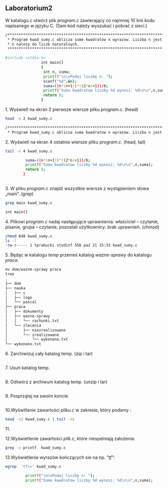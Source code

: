## Laboratorium2

W katalogu c utwórz plik *program.c* zawierający co najmniej 10 linii kodu napisanego w języku C. (Sam kod należy wyszukać i pobrać z sieci.)

```sh
/**********************************************************************************************
 * Program kwad_sumy.c oblicza sume kwadratow n wyrazow. Liczba n jest podawana z klawiatury. *
 * n nalezy do liczb naturalnych.                                                             *
 **********************************************************************************************/

#include <stdio.h>
                int main()
                {
                 int n, suma;
                 printf("\n\nPodaj liczbę n: ");
                 scanf("%d",&n);
                 suma=((n*(n+1))*((2*n)+1))/6;
                 printf("Suma kwadratow liczby %d wynosi: %d\n\n",n,suma);
                 return 0;
                }


```


1\. Wyświetl na ekran 2 pierwsze wiersze pliku *program.c*. (head)
```sh
head -n 2 kwad_sumy.c 

/**********************************************************************************************
 * Program kwad_sumy.c oblicza sume kwadratow n wyrazow. Liczba n jest podawana z klawiatury. *

```

2\. Wyświetl na ekran 4 ostatnie wiersze pliku *program.c*. (head, tail)
```sh
tail -n 4 kwad_sumy.c

		 suma=((n*(n+1))*((2*n)+1))/6;
		 printf("Suma kwadratow liczby %d wynosi: %d\n\n",n,suma);
		 return 0;
		}
		
```

3\. W pliku *program.c* znajdź wszystkie wiersze z wystąpieniem słowa „main”. (grep)
```sh
grep main kwad_sumy.c

int main()
```

4\. Plikowi *program.c* nadaj następujące uprawnienia: właściciel – czytanie, pisanie, grupa – czytanie, 
    pozostali użytkownicy: brak uprawnień. (chmod)
```sh
chmod 640 kwad_sumy.c 
ls -l
-rw-r----- 1 tprabucki studinf 556 paź 21 15:33 kwad_sumy.c

```

5\. Będąc w katalogu *temp* przenieś katalog *wazne-sprawy* do katalogu *praca*.
```sh
mv dom/wazne-sprawy praca
tree
.
├── dom
├── nauka
│   ├── c
│   ├── logo
│   └── pascal
├── praca
│   ├── dokumenty
│   ├── wazne-sprawy
│   │   └── rachunki.txt
│   └── zlecenia
│       ├── niezrealizowane
│       └── zrealizowane
│           └── wykonano.txt
└── wykonano.txt

```

6\. Zarchiwizuj cały katalog temp. (zip i tar)
```sh

```

7\. Usuń katalog temp.
```sh

```

8\. Odtwórz z archiwum katalog temp. (unzip i tar)
```sh

```

9\. Posprzątaj na swoim koncie.
```sh

```
10\.Wyświtlanie zawartości *pliku.c* w zakresie, który podamy :
```sh
head -n2 kwad_sumy.c | tail -n1
```
11\.

12\.Wyświetlenie zawartości *plik.c*, które niespelniają założenia:
```sh
grep -v printf  kwad_sumy.c
```
13\.Wyświetlenie wyrazów kończących sie na np. *"tf"*:
```sh
egrep  'tf\>' kwad_sumy.c 

		 printf("\n\nPodaj liczbę n: ");
		 printf("Suma kwadratow liczby %d wynosi: %d\n\n",n,suma);

```

